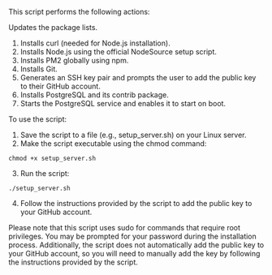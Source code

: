 This script performs the following actions:

Updates the package lists.
1. Installs curl (needed for Node.js installation).
2. Installs Node.js using the official NodeSource setup script.
3. Installs PM2 globally using npm.
5. Installs Git.
6. Generates an SSH key pair and prompts the user to add the public key to their GitHub account.
7. Installs PostgreSQL and its contrib package.
8. Starts the PostgreSQL service and enables it to start on boot.

To use the script:

1. Save the script to a file (e.g., setup_server.sh) on your Linux server.
2. Make the script executable using the chmod command:

```
chmod +x setup_server.sh
```

3. Run the script:
```
./setup_server.sh
```
4. Follow the instructions provided by the script to add the public key to your GitHub account.


Please note that this script uses sudo for commands that require root privileges. You may be prompted for your password during the installation process. Additionally, the script does not automatically add the public key to your GitHub account, so you will need to manually add the key by following the instructions provided by the script.